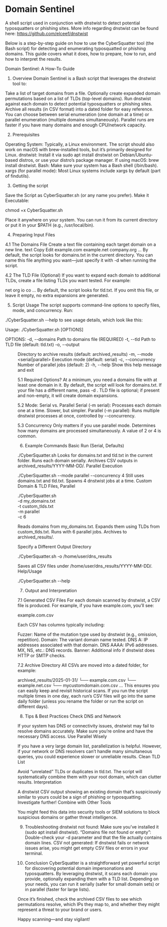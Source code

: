 # Domain Sentinel
A shell script used in conjunction with dnstwist to detect potential typosquatters or phishing sites.
More info regarding dnstwist can be found here: https://github.com/elceef/dnstwist

Below is a step-by-step guide on how to use the CyberSquatter tool (the Bash script) for detecting and enumerating typosquatted or phishing domains. This guide covers what it does, how to prepare, how to run, and how to interpret the results.

Domain Sentinel: A How-To Guide

1. Overview
Domain Sentinel is a Bash script that leverages the dnstwist tool to:

Take a list of target domains from a file.
Optionally create expanded domain permutations based on a list of TLDs (top-level domains).
Run dnstwist against each domain to detect potential typosquatters or phishing sites.
Archive all results (in CSV format) into a dated folder for easy reference.
You can choose between serial enumeration (one domain at a time) or parallel enumeration (multiple domains simultaneously). Parallel runs are faster if you have many domains and enough CPU/network capacity.

2. Prerequisites

Operating System: Typically, a Linux environment. The script should also work on macOS with brew-installed tools, but it’s primarily designed for Linux.
dnstwist:
Install it via sudo apt install dnstwist on Debian/Ubuntu-based distros, or use your distro’s package manager.
If using macOS: brew install dnstwist.
Bash: Make sure your system has a Bash shell (/bin/bash).
xargs (for parallel mode): Most Linux systems include xargs by default (part of findutils).

3. Getting the script

Save the Script as CyberSquatter.sh (or any name you prefer).
Make it Executable:

chmod +x CyberSquatter.sh

Place it anywhere on your system. You can run it from its current directory or put it in your $PATH (e.g., /usr/local/bin).

4. Preparing Input Files

4.1 The Domains File
Create a text file containing each target domain on a new line.
text
Copy
Edit
example.com
example.net
company.org
...
By default, the script looks for domains.txt in the current directory.
You can name this file anything you want—just specify it with -d <filename> when running the script.

4.2 The TLD File (Optional)
If you want to expand each domain to additional TLDs, create a file listing TLDs you want tested. For example:

net
org
io
co
...
By default, the script looks for tld.txt.
If you omit this file, or leave it empty, no extra expansions are generated.

5. Script Usage
The script supports command-line options to specify files, mode, and concurrency. Run:

./CyberSquatter.sh --help
to see usage details, which look like this:

Usage: ./CyberSquatter.sh [OPTIONS]

OPTIONS:
  -d, --domains <file>         Path to domains file (REQUIRED)
  -t, --tld <file>             Path to TLD file (default: tld.txt)
  -o, --output <dir>           Directory to archive results (default: archived_results)
  -m, --mode <serial|parallel> Execution mode (default: serial)
  -c, --concurrency <number>   Number of parallel jobs (default: 2)
  -h, --help                   Show this help message and exit

5.1 Required Options?
At a minimum, you need a domains file with at least one domain in it. By default, the script will look for domains.txt. If your file has a different name, pass -d <filename>.
TLD file is optional; if present and non-empty, it will create domain expansions.

5.2 Mode: Serial vs. Parallel
Serial (-m serial): Processes each domain one at a time. Slower, but simpler.
Parallel (-m parallel): Runs multiple dnstwist processes at once, controlled by --concurrency.

5.3 Concurrency
Only matters if you use parallel mode. Determines how many domains are processed simultaneously. A value of 2 or 4 is common.

6. Example Commands
Basic Run (Serial, Defaults)

./CyberSquatter.sh
Looks for domains.txt and tld.txt in the current folder.
Runs each domain serially.
Archives CSV outputs in archived_results/YYYY-MM-DD/.
Parallel Execution

./CyberSquatter.sh --mode parallel --concurrency 4
Still uses domains.txt and tld.txt.
Spawns 4 dnstwist jobs at a time.
Custom Domain & TLD Files, Parallel

./CyberSquatter.sh \
    -d my_domains.txt \
    -t custom_tlds.txt \
    -m parallel \
    -c 6

Reads domains from my_domains.txt.
Expands them using TLDs from custom_tlds.txt.
Runs with 6 parallel jobs.
Archives to archived_results/.

Specify a Different Output Directory

./CyberSquatter.sh -o /home/user/dns_results

Saves all CSV files under /home/user/dns_results/YYYY-MM-DD/.
Help/Usage

./CyberSquatter.sh --help

7. Output and Interpretation

7.1 Generated CSV Files
For each domain scanned by dnstwist, a CSV file is produced. For example, if you have example.com, you’ll see:

example.com.csv

Each CSV has columns typically including:

Fuzzer: Name of the mutation type used by dnstwist (e.g., omission, repetition).
Domain: The variant domain name tested.
DNS A: IP addresses associated with that domain.
DNS AAAA: IPv6 addresses.
MX, NS, etc.: DNS records.
Banner: Additional info if dnstwist does HTTP or SMTP checks.

7.2 Archive Directory
All CSVs are moved into a dated folder, for example:

archived_results/2025-01-31/
└── example.com.csv
└── example.net.csv
└── mycustomdomain.com.csv
   ...
This ensures you can easily keep and revisit historical scans. If you run the script multiple times in one day, each run’s CSV files will go into the same daily folder (unless you rename the folder or run the script on different days).

8. Tips & Best Practices
Check DNS and Network

If your system has DNS or connectivity issues, dnstwist may fail to resolve domains accurately.
Make sure you’re online and have the necessary DNS access.
Use Parallel Wisely

If you have a very large domain list, parallelization is helpful.
However, if your network or DNS resolvers can’t handle many simultaneous queries, you could experience slower or unreliable results.
Clean TLD List

Avoid “unrelated” TLDs or duplicates in tld.txt. The script will systematically combine them with your root domain, which can clutter results.
Interpretation

A dnstwist CSV output showing an existing domain that’s suspiciously similar to yours could be a sign of phishing or typosquatting. Investigate further!
Combine with Other Tools

You might feed this data into security tools or SIEM solutions to block suspicious domains or gather threat intelligence.

9. Troubleshooting
dnstwist not found: Make sure you’ve installed it (sudo apt install dnstwist).
“Domains file not found or empty”: Double-check your -d parameter and that the file actually contains domain lines.
CSV not generated: If dnstwist fails or network issues arise, you might get empty CSV files or errors in your terminal.

10. Conclusion
CyberSquatter is a straightforward yet powerful script for discovering potential domain impersonations and typosquatters. By leveraging dnstwist, it scans each domain you provide, optionally expanding them with a TLD list. Depending on your needs, you can run it serially (safer for small domain sets) or in parallel (faster for large lists).

Once it’s finished, check the archived CSV files to see which permutations resolve, which IPs they map to, and whether they might represent a threat to your brand or users.

Happy scanning—and stay vigilant!